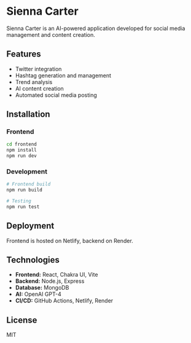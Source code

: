 # Sienna Carter

Sienna Carter is an AI-powered application developed for social media management and content creation.

## Features

- Twitter integration
- Hashtag generation and management
- Trend analysis
- AI content creation
- Automated social media posting

## Installation

### Frontend

```bash
cd frontend
npm install
npm run dev
```

### Development

```bash
# Frontend build
npm run build

# Testing
npm run test
```

## Deployment

Frontend is hosted on Netlify, backend on Render.

## Technologies

- **Frontend:** React, Chakra UI, Vite
- **Backend:** Node.js, Express
- **Database:** MongoDB
- **AI:** OpenAI GPT-4
- **CI/CD:** GitHub Actions, Netlify, Render

## License

MIT 
